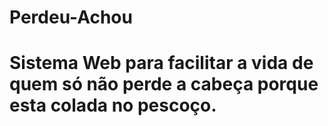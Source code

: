 # Perdeu-Achou
# Sistema Web para facilitar a vida de quem só não perde a cabeça porque esta colada no pescoço.
